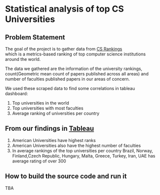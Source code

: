 # Statistical analysis of top CS Universities

## Problem Statement
The goal of the project is to gather data from [CS Rankings](https://csrankings.org/#/index?all&world)<br/>
which is a metrics-based ranking of top computer science institutions around the world.

The data we gathered are the information of the university rankings, 
count(Geometric mean count of papers published across all areas)
and number of faculties published papers in our areas of concern.

We used these scraped data to find some correlations in tableau dashboard:
1. Top universities in the world
2. Top universities with most faculties
3. Average ranking of universities per country

## From our findings in [Tableau](https://public.tableau.com/app/profile/abrar.faiaz.adnan/viz/CSrankingsdemoproject/Dashboard1?publish=yes)
1. American Universities have highest ranks
2. American Universities also have the highest number of faculties
3. In average rankings of the top universities per country Brazil, Norway, Finland,Czech Republic, Hungary, Malta, Greece, Turkey, Iran, UAE has average rating of over 300

## How to build the source code and run it
TBA

